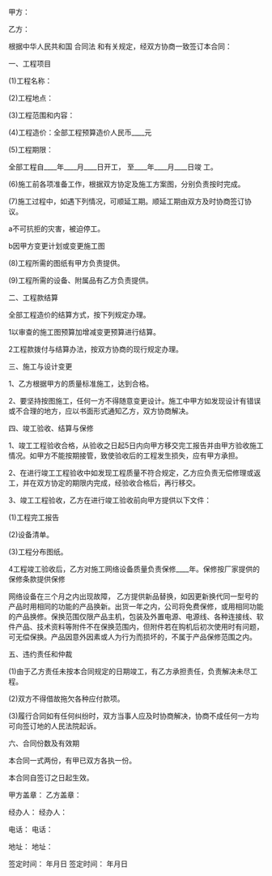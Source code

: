 
 


甲方：


乙方：


根据中华人民共和国
合同法
和有关规定，经双方协商一致签订本合同：


一、工程项目


(1)工程名称：


(2)工程地点：


(3)工程范围和内容：


(4)工程造价：全部工程预算造价人民币____元


(5)工程期限：


全部工程自____年____月____日开工， 至____年____月____日竣 工。


(6)施工前各项准备工作，根据双方协定及施工方案图，分别负责按时完成。


(7)施工过程中，如遇下列情况，可顺延工期。顺延工期由双方及时协商签订协议。


a不可抗拒的灾害，被迫停工。


b因甲方变更计划或变更施工图


(8)工程所需的图纸有甲方负责提供。


(9)工程所需的设备、附属品有乙方负责提供。


二、工程款结算


全部工程造价的结算方式，按下列规定办理。


1以审查的施工图预算加增减变更预算进行结算。


2工程款拨付与结算办法，按双方协商的现行规定办理。


三、施工与设计变更


1、乙方根据甲方的质量标准施工，达到合格。


2、要坚持按图施工，任何一方不得随意变更设计。施工中甲方如发现设计有错误或不合理的地方，应以书面形式通知乙方，双方协商解决。


四、竣工验收、结算与保修


1、竣工工程验收合格，从验收之日起5日内向甲方移交完工报告并由甲方验收施工情况。如甲方不能按期接管，致使验收后的工程发生损失，应有甲方承担。


2、在进行竣工工程验收中如发现工程质量不符合规定，乙方应负责无偿修理或返工，并在双方协定的期限内完成，经验收合格后，再行移交。


3、竣工工程验收，乙方在进行竣工验收前向甲方提供以下文件：


(1)工程完工报告


(2)设备清单。


(3)工程分布图纸。


4工程竣工验收后，乙方对施工网络设备质量负责保修____年。保修按厂家提供的保修条款提供保修


网络设备在三个月之内出现故障， 乙方提供新品替换，如因更新换代同一型号的产品时用相同的功能的产品换新。出货一年之内，公司将免费保修，或用相同功能的产品换修。保换范围仅限产品主机，包装及外置电源、电源线、各种连接线、软件产品、技术资料等附件不在保换范围内，但附件若在购机后初次使用时有问题，可无偿保换。产品因意外因素或人为行为而损坏的，不属于产品保修范围之内。


五、违约责任和仲裁


(1)由于乙方责任未按本合同规定的日期竣工，有乙方承担责任，负责解决未尽工程。


(2)双方不得借故拖欠各种应付款项。


(3)履行合同如有任何纠纷时，双方当事人应及时协商解决，协商不成任何一方均可向签订地的人民法院起诉。


六、合同份数及有效期


本合同一式两份，有甲已双方各执一份。


本合同自签订之日起生效。


甲方盖章：                 乙方盖章：


经办人：                    经办人：


电话：                        电话：


地址：                        地址：


签定时间： 年月日      签定时间： 年月日
 


 

 
 
 
 
 
  


  
 

  


  


  
 
 
 
 

